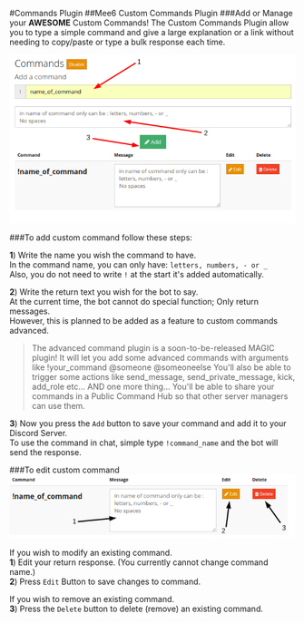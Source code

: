 #Commands Plugin
##Mee6 Custom Commands Plugin
###Add or Manage your **AWESOME** Custom Commands!
The Custom Commands Plugin allow you to type a simple command and give a large explanation or a link without needing to copy/paste or type a bulk response each time.  
  
![add_commands](pics/commands.png)
  
###To add custom command follow these steps:
  
**1**) Write the name you wish the command to have.  
In the command name, you can only have: `letters, numbers, - or _`  
Also, you do not need to write `!` at the start it's added automatically.  
  
**2**) Write the return text you wish for the bot to say.  
At the current time, the bot cannot do special function; Only return messages.  
However, this is planned to be added as a feature to custom commands advanced.  

> The advanced command plugin is a soon-to-be-released MAGIC plugin!
> It will let you add some advanced commands with arguments like !your_command @someone @someoneelse
> You'll also be able to trigger some actions like send_message, send_private_message, kick, add_role etc...
> AND one more thing... You'll be able to share your commands in a Public Command Hub so that other server managers can use them.

**3**) Now you press the `Add` button to save your command and add it to your Discord Server.  
To use the command in chat, simple type `!command_name` and the bot will send the response.  
  
###To edit custom command  
![edit_commands](pics/commands_edit.png)
  
If you wish to modify an existing command.  
**1**) Edit your return response. (You currently cannot change command name.)  
**2**) Press `Edit` Button to save changes to command.  
  
If you wish to remove an existing command.  
**3**) Press the `Delete` button to delete (remove) an existing command.
